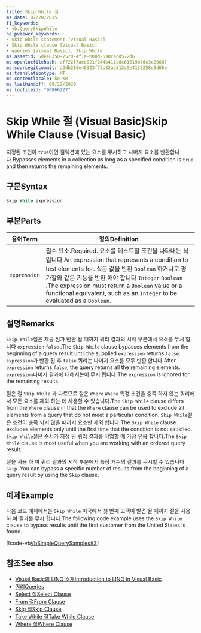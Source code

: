 ```yaml
---
title: Skip While 절
ms.date: 07/20/2015
f1_keywords:
- vb.QuerySkipWhile
helpviewer_keywords:
- Skip While statement [Visual Basic]
- Skip While clause [Visual Basic]
- queries [Visual Basic], Skip While
ms.assetid: 5dee8350-7520-4f1a-b00d-590cacd572d6
ms.openlocfilehash: af722f7aee021f244b411cdc61619b7de3c20607
ms.sourcegitcommit: d2db216e46323f73b32ae312c9e4135258e5d68e
ms.translationtype: MT
ms.contentlocale: ko-KR
ms.lasthandoff: 09/22/2020
ms.locfileid: "90866227"
---
```

# <a name="skip-while-clause-visual-basic"></a><span data-ttu-id="c0ae2-102">Skip While 절 (Visual Basic)</span><span class="sxs-lookup"><span data-stu-id="c0ae2-102">Skip While Clause (Visual Basic)</span></span>

<span data-ttu-id="c0ae2-103">지정된 조건이 `true`이면 컬렉션에 있는 요소를 무시하고 나머지 요소를 반환합니다.</span><span class="sxs-lookup"><span data-stu-id="c0ae2-103">Bypasses elements in a collection as long as a specified condition is `true` and then returns the remaining elements.</span></span>  
  
## <a name="syntax"></a><span data-ttu-id="c0ae2-104">구문</span><span class="sxs-lookup"><span data-stu-id="c0ae2-104">Syntax</span></span>  
  
```vb  
Skip While expression  
```  
  
## <a name="parts"></a><span data-ttu-id="c0ae2-105">부분</span><span class="sxs-lookup"><span data-stu-id="c0ae2-105">Parts</span></span>  
  
|<span data-ttu-id="c0ae2-106">용어</span><span class="sxs-lookup"><span data-stu-id="c0ae2-106">Term</span></span>|<span data-ttu-id="c0ae2-107">정의</span><span class="sxs-lookup"><span data-stu-id="c0ae2-107">Definition</span></span>|  
|---|---|  
|`expression`|<span data-ttu-id="c0ae2-108">필수 요소.</span><span class="sxs-lookup"><span data-stu-id="c0ae2-108">Required.</span></span> <span data-ttu-id="c0ae2-109">요소를 테스트할 조건을 나타내는 식입니다.</span><span class="sxs-lookup"><span data-stu-id="c0ae2-109">An expression that represents a condition to test elements for.</span></span> <span data-ttu-id="c0ae2-110">식은 값을 반환 `Boolean` 하거나로 평가할와 같은 기능을 반환 해야 합니다 `Integer` `Boolean` .</span><span class="sxs-lookup"><span data-stu-id="c0ae2-110">The expression must return a `Boolean` value or a functional equivalent, such as an `Integer` to be evaluated as a `Boolean`.</span></span>|  
  
## <a name="remarks"></a><span data-ttu-id="c0ae2-111">설명</span><span class="sxs-lookup"><span data-stu-id="c0ae2-111">Remarks</span></span>  

 <span data-ttu-id="c0ae2-112">`Skip While`절은 제공 된가 반환 될 때까지 쿼리 결과의 시작 부분에서 요소를 무시 합니다 `expression` `false` .</span><span class="sxs-lookup"><span data-stu-id="c0ae2-112">The `Skip While` clause bypasses elements from the beginning of a query result until the supplied `expression` returns `false`.</span></span> <span data-ttu-id="c0ae2-113">`expression`가 반환 된 후 `false` 쿼리는 나머지 요소를 모두 반환 합니다.</span><span class="sxs-lookup"><span data-stu-id="c0ae2-113">After `expression` returns `false`, the query returns all the remaining elements.</span></span> <span data-ttu-id="c0ae2-114">`expression`나머지 결과에 대해서는이 무시 됩니다.</span><span class="sxs-lookup"><span data-stu-id="c0ae2-114">The `expression` is ignored for the remaining results.</span></span>  
  
 <span data-ttu-id="c0ae2-115">절은 절 `Skip While` 과 다르므로 절은 `Where` `Where` 특정 조건을 충족 하지 않는 쿼리에서 모든 요소를 제외 하는 데 사용할 수 있습니다.</span><span class="sxs-lookup"><span data-stu-id="c0ae2-115">The `Skip While` clause differs from the `Where` clause in that the `Where` clause can be used to exclude all elements from a query that do not meet a particular condition.</span></span> <span data-ttu-id="c0ae2-116">`Skip While`절은 조건이 충족 되지 않을 때까지 요소만 제외 합니다.</span><span class="sxs-lookup"><span data-stu-id="c0ae2-116">The `Skip While` clause excludes elements only until the first time that the condition is not satisfied.</span></span> <span data-ttu-id="c0ae2-117">`Skip While`절은 순서가 지정 된 쿼리 결과를 작업할 때 가장 유용 합니다.</span><span class="sxs-lookup"><span data-stu-id="c0ae2-117">The `Skip While` clause is most useful when you are working with an ordered query result.</span></span>  
  
 <span data-ttu-id="c0ae2-118">절을 사용 하 여 쿼리 결과의 시작 부분에서 특정 개수의 결과를 무시할 수 있습니다 `Skip` .</span><span class="sxs-lookup"><span data-stu-id="c0ae2-118">You can bypass a specific number of results from the beginning of a query result by using the `Skip` clause.</span></span>  
  
## <a name="example"></a><span data-ttu-id="c0ae2-119">예제</span><span class="sxs-lookup"><span data-stu-id="c0ae2-119">Example</span></span>  

 <span data-ttu-id="c0ae2-120">다음 코드 예제에서는 `Skip While` 미국에서 첫 번째 고객이 발견 될 때까지 절을 사용 하 여 결과를 무시 합니다.</span><span class="sxs-lookup"><span data-stu-id="c0ae2-120">The following code example uses the `Skip While` clause to bypass results until the first customer from the United States is found.</span></span>  
  
 [!code-vb[VbSimpleQuerySamples#3](~/samples/snippets/visualbasic/VS_Snippets_VBCSharp/VbSimpleQuerySamples/VB/QuerySamples1.vb#3)]  
  
## <a name="see-also"></a><span data-ttu-id="c0ae2-121">참조</span><span class="sxs-lookup"><span data-stu-id="c0ae2-121">See also</span></span>

- [<span data-ttu-id="c0ae2-122">Visual Basic의 LINQ 소개</span><span class="sxs-lookup"><span data-stu-id="c0ae2-122">Introduction to LINQ in Visual Basic</span></span>](../../programming-guide/language-features/linq/introduction-to-linq.md)
- [<span data-ttu-id="c0ae2-123">쿼리</span><span class="sxs-lookup"><span data-stu-id="c0ae2-123">Queries</span></span>](index.md)
- [<span data-ttu-id="c0ae2-124">Select 절</span><span class="sxs-lookup"><span data-stu-id="c0ae2-124">Select Clause</span></span>](select-clause.md)
- [<span data-ttu-id="c0ae2-125">From 절</span><span class="sxs-lookup"><span data-stu-id="c0ae2-125">From Clause</span></span>](from-clause.md)
- [<span data-ttu-id="c0ae2-126">Skip 절</span><span class="sxs-lookup"><span data-stu-id="c0ae2-126">Skip Clause</span></span>](skip-clause.md)
- [<span data-ttu-id="c0ae2-127">Take While 절</span><span class="sxs-lookup"><span data-stu-id="c0ae2-127">Take While Clause</span></span>](take-while-clause.md)
- [<span data-ttu-id="c0ae2-128">Where 절</span><span class="sxs-lookup"><span data-stu-id="c0ae2-128">Where Clause</span></span>](where-clause.md)
